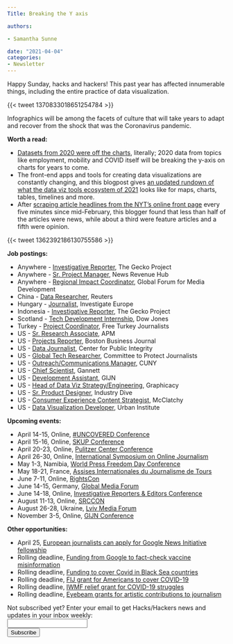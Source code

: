 ```yaml
---
Title: Breaking the Y axis

authors: 

- Samantha Sunne

date: "2021-04-04" 
categories: 
- Newsletter
---
```


Happy Sunday, hacks and hackers! This past year has affected innumerable things, including the entire practice of data visualization.

{{< tweet 1370833018651254784 >}}

Infographics will be among the facets of culture that will take years to adapt and recover from the shock that was the Coronavirus pandemic.

**Worth a read:**



*   [Datasets from 2020 were off the charts](https://www.axios.com/graphing-the-pandemic-6b62e35a-8481-4287-bcab-70d4b2fc2091.html?deepdive=1), literally; 2020 data from topics like employment, mobility and COVID itself will be breaking the y-axis on charts for years to come. 
*   The front-end apps and tools for creating data visualizations are constantly changing, and this blogpost gives [an updated rundown of what the data viz tools ecosystem of 2021](https://cube.dev/blog/dataviz-ecosystem-2021/) looks like for maps, charts, tables, timelines and more.
*   After [scraping article headlines from the NYT’s online front page](https://blog.tjcx.me/p/tracking-front-page-new-york-times) every five minutes since mid-February, this blogger found that less than half of the articles were news, while about a third were feature articles and a fifth were opinion.

{{< tweet 1362392186130755586 >}}

**Job postings:**



*   Anywhere - [Investigative Reporter](https://thegeckoproject.medium.com/were-hiring-apply-to-be-our-new-investigative-reporter-international-66da3da8a00e), The Gecko Project
*   Anywhere - [Sr. Project Manager](https://fundjournalism.org/2021/03/22/job-opening-senior-project-manager-audience-development/), News Revenue Hub
*   Anywhere - [Regional Impact Coordinator](https://gfmd.info/gfmd-seeking-regional-impact-coordinators/), Global Forum for Media Development
*   China - [Data Researcher](https://jobs.thomsonreuters.com/ShowJob/Id/493533/Data%20Researcher), Reuters
*   Hungary - [Journalist](https://www.investigate-europe.eu/en/call-for-applications-journalist-hungary/), Investigate Europe
*   Indonesia - [Investigative Reporter](https://thegeckoproject.medium.com/were-hiring-apply-to-be-our-new-investigative-reporter-indonesian-f38d5e6afc9a), The Gecko Project
*   Scotland - [Tech Development Internship](https://www.cisionjobs.co.uk/job/103157/summer-2021-technology-development-internship/), Dow Jones
*   Turkey - [Project Coordinator](https://ipi.media/careers/?mc_cid=8b1e999398&mc_eid=a83af06420), Free Turkey Journalists
*   US - [Sr. Research Associate](https://www.ire.org/job-center/sr-research-associate/), APM
*   US - [Projects Reporter](https://talkingbiznews.com/biz-news-help-wanted/boston-biz-journal-seeks-a-projects-reporter/), Boston Business Journal
*   US - [Data Journalist](https://www.ire.org/job-center/data-journalist-4/), Center for Public Integrity
*   US - [Global Tech Researcher](https://cpj.org/about/jobs/#global-tech-researcher), Committee to Protect Journalists
*   US - [Outreach/Communications Manager](https://docs.google.com/document/d/14knqc_-1cFlsMAzjQWy5z9HPFsaSYk-ns9nq9olcItc/edit), CUNY
*   US - [Chief Scientist](https://us59.dayforcehcm.com/CandidatePortal/en-US/gannett/Posting/View/37441), Gannett
*   US - [Development Assistant](https://gijn.org/job-opening-gijn-executive-assistant/), GIJN
*   US - [Head of Data Viz Strategy/Engineering](https://www.graphicacy.com/data-visualization-careers-washington-dc-nyc/), Graphicacy
*   US - [Sr. Product Designer](https://jobs.lever.co/industrydive/7c5b09b7-1ea6-4e84-b048-f676db515296), Industry Dive
*   US - [Consumer Experience Content Strategist](https://jobs.jobvite.com/mcclatchy/job/oQvUefwd), McClatchy
*   US - [Data Visualization Developer](https://urban.wd1.myworkdayjobs.com/en-US/Urban-Careers/job/The-Urban-Institute-DC/Data-Visualization-Developer--COMM-_R-800906), Urban Institute

**Upcoming events:**



*   April 14-15, Online, [#UNCOVERED Conference](https://www.investigativejournalismforeu.net/events/save-the-date-uncovered-conference-april-14-15/)
*   April 15-16, Online, [SKUP Conference](https://www.skup.no/2021/02/slik-melder-du-deg-pa-arets-skup)
*   April 20-23, Online, [Pulitzer Center Conference](https://pulitzercenter.org/blog/save-date-2021-pulitzer-center-conference)
*   April 26-30, Online, [International Symposium on Online Journalism](https://latamjournalismreview.org/articles/mark-your-calendars-for-isoj-online-2021-the-premier-global-journalism-conference-will-be-held-from-april-26-30/) 
*   May 1-3, Namibia, [World Press Freedom Day Conference](https://en.unesco.org/news/world-press-freedom-day-coming-home-namibia-host-wpfd-2021-conference)
*   May 18-21, France, [Assises Internationales du Journalisme de Tours](https://www.journalisme.com/les-assises-2020/14e-assises-internationales-du-journalisme-de-tours/) 
*   June 7-11, Online, [RightsCon](https://www.rightscon.org)
*   June 14-15, Germany, [Global Media Forum](https://www.dw.com/en/about-dw/gmf/s-43101535)
*   June 14-18, Online, [Investigative Reporters & Editors Conference](https://www.ire.org/training/conferences/ire-2021/)
*   August 11-13, Online, [SRCCON](https://srccon.org/)
*   August 26-28, Ukraine, [Lviv Media Forum](https://www.facebook.com/events/lviv-media-forum/lviv-media-forum-2021/312314519660237/)
*   November 3-5, Online, [GIJN Conference](https://gijn.org/2021/03/24/the-global-investigative-journalism-conference-goes-online-oct-2021-we-head-to-sydney-in-22/)

**Other opportunities:**



*   April 25, [European journalists can apply for Google News Initiative fellowship](https://journalismfellowships.eu/)
*   Rolling deadline, [Funding from Google to fact-check vaccine misinformation](https://blog.google/outreach-initiatives/google-news-initiative/open-fund-projects-debunking-vaccine-misinformation/)
*   Rolling deadline, [Funding to cover Covid in Black Sea countries](https://www.gmfus.org/program/black-sea-trust-regional-cooperation)
*   Rolling deadline, [FIJ grant for Americans to cover COVID-19](https://investigate.submittable.com/submit/163797/coronavirus-rolling-grant-for-u-s-freelancers)
*   Rolling deadline, [IWMF relief grant for COVID-19 struggles](https://iwmf.submittable.com/submit/41e7f7ce-db40-4ff6-873f-e24450e27497/journalism-relief-fund-english)
*   Rolling deadline, [Eyebeam grants for artistic contributions to journalism](https://www.eyebeam.org/eyebeam-center-for-the-future-of-journalism/)

<div id="mc_embed_signup"><form id="mc-embedded-subscribe-form" class="validate" action="//hackshackers.us1.list-manage.com/subscribe/post?u=c56f2e53d5ed6ef87f8aaa75c&amp;id=fb2bc6f10b" method="post" name="mc-embedded-subscribe-form" novalidate="" target="_blank">

<div id="mc_embed_signup_scroll">

<div class="mc-field-group"><label for="mce-EMAIL">Not subscribed yet? Enter your email to get Hacks/Hackers news and updates in your inbox weekly:  </label></div>

<div class="mc-field-group"><input id="mce-EMAIL" class="required email" name="EMAIL" type="email" value="" /></div>

<!-- real people should not fill this in and expect good things - do not remove this or risk form bot signups-->

<div style="position: absolute; left: -5000px;"><input tabindex="-1" name="b_c56f2e53d5ed6ef87f8aaa75c_fb2bc6f10b" type="text" value="" /></div>

<div class="clear"><input id="mc-embedded-subscribe" class="button" name="subscribe" type="submit" value="Subscribe" /></div>

</div>

</form></div>

<!--End mc_embed_signup-->

<meta name="twitter:card" content="summary">

<meta name="twitter:image:src" content="https://hackshackers.com/content-images/about/hackshackers_logomark.png">
